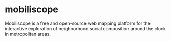 # mobiliscope
Mobiliscope is a free and open-source web mapping platform for the interactive exploration of neighborhood social composition around the clock in metropolitan areas.
